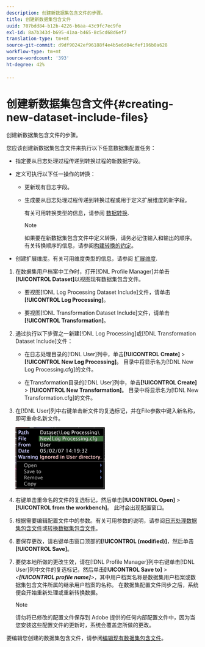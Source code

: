 ```yaml
---
description: 创建新数据集包含文件的步骤。
title: 创建新数据集包含文件
uuid: 707bdd84-b12b-4226-b6aa-43c9fc7ec9fe
exl-id: 8a7b343d-b695-41aa-b465-8c5cd68d6ef7
translation-type: tm+mt
source-git-commit: d9df90242ef96188f4e4b5e6d04cfef196b0a628
workflow-type: tm+mt
source-wordcount: '393'
ht-degree: 42%

---
```


# 创建新数据集包含文件{#creating-new-dataset-include-files}

创建新数据集包含文件的步骤。

您应该创建新数据集包含文件来执行以下任意数据集配置任务：

* 指定要从日志处理过程传递到转换过程的新数据字段。
* 定义可执行以下任一操作的转换：

   * 更新现有日志字段。
   * 生成要从日志处理过程传递到转换过程或用于定义扩展维度的新字段。

      有关可用转换类型的信息，请参阅 [数据转换](../../../../home/c-dataset-const-proc/c-data-trans/c-abt-transf.md).

      >[!NOTE]
      >
      >如果要在新数据集包含文件中定义转换，请务必记住输入和输出的顺序。 有关转换顺序的信息，请参阅[构建转换的约定](../../../../home/c-dataset-const-proc/c-data-trans/c-con-transf.md#concept-01998eebb7e347c58255fb442f2613b6)。

* 创建扩展维度。有关可用维度类型的信息，请参阅 [扩展维度](../../../../home/c-dataset-const-proc/c-ex-dim/c-abt-ex-dim.md).

1. 在数据集用户档案中工作时，打开[!DNL Profile Manager]并单击&#x200B;**[!UICONTROL Dataset]**&#x200B;以视图现有数据集包含文件。

   * 要视图[!DNL Log Processing Dataset Include]文件，请单击&#x200B;**[!UICONTROL Log Processing]**。

   * 要视图[!DNL Transformation Dataset Include]文件，请单击&#x200B;**[!UICONTROL Transformation]**。

1. 通过执行以下步骤之一新建[!DNL Log Processing]或[!DNL Transformation Dataset Include]文件：

   * 在日志处理目录的[!DNL User]列中，单击&#x200B;**[!UICONTROL Create]** > **[!UICONTROL New Log Processing]**。 目录中将显示名为[!DNL New Log Processing.cfg]的文件。

   * 在Transformation目录的[!DNL User]列中，单击&#x200B;**[!UICONTROL Create]** > **[!UICONTROL New Transformation]**。 目录中将显示名为[!DNL New Transformation.cfg]的文件。

1. 在[!DNL User]列中右键单击新文件的复选标记，并在File参数中键入新名称，即可重命名新文件。

   ![步骤信息](assets/vis_ProfileManager_RenameFile.png)

1. 右键单击重命名的文件的复选标记，然后单击&#x200B;**[!UICONTROL Open]** > **[!UICONTROL from the workbench]**。 此时会出现配置窗口。
1. 根据需要编辑配置文件中的参数。有关可用参数的说明，请参阅[日志处理数据集包含文件](../../../../home/c-dataset-const-proc/c-dataset-inc-files/c-types-dataset-inc-files/c-log-proc-dataset-inc-files/c-log-proc-dataset-inc-files.md#concept-999475a22519432e98844622ca95b6ab)或[转换数据集包含文件](../../../../home/c-dataset-const-proc/c-dataset-inc-files/c-types-dataset-inc-files/c-trans-dataset-inc-files.md#concept-c64aa78ed9ce40b8a0f4932c82ff5ace)。
1. 要保存更改，请右键单击窗口顶部的&#x200B;**[!UICONTROL (modified)]**，然后单击&#x200B;**[!UICONTROL Save]**。
1. 要使本地所做的更改生效，请在[!DNL Profile Manager]列中右键单击[!DNL User]列中文件的复选标记，然后单击&#x200B;**[!UICONTROL Save to]** > *&lt;**[!UICONTROL profile name]**>*，其中用户档案名称是数据集用户档案或数据集包含文件所属的继承用户档案的名称。 在数据集配置文件同步之后，系统便会开始重新处理或重新转换数据。

   >[!NOTE]
   >
   >请勿将已修改的配置文件保存到 Adobe 提供的任何内部配置文件中，因为当您安装这些配置文件的更新时，系统会覆盖您所做的更改。

要编辑您创建的数据集包含文件，请参阅[编辑现有数据集包含文件](../../../../home/c-dataset-const-proc/c-dataset-inc-files/c-work-dataset-inc-files/t-edit-ex-dataset-inc-files.md#task-456c04e38ebc425fb35677a6bb6aa077)。

